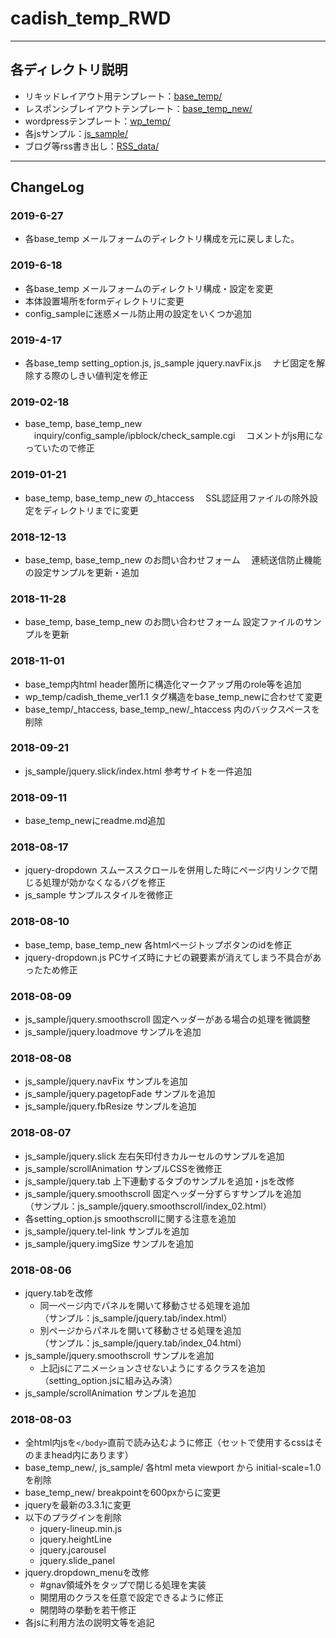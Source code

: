 # cadish_temp_RWD

---

## 各ディレクトリ説明

- リキッドレイアウト用テンプレート：[base_temp/](base_temp/)
- レスポンシブレイアウトテンプレート：[base_temp_new/](base_temp_new/)
- wordpressテンプレート：[wp_temp/](wp_temp/)
- 各jsサンプル：[js_sample/](js_sample/)
- ブログ等rss書き出し：[RSS_data/](RSS_data/)

---

## ChangeLog

### 2019-6-27
- 各base_temp メールフォームのディレクトリ構成を元に戻しました。

### 2019-6-18
- 各base_temp メールフォームのディレクトリ構成・設定を変更
 - 本体設置場所をformディレクトリに変更
 - config_sampleに迷惑メール防止用の設定をいくつか追加

### 2019-4-17
- 各base_temp setting_option.js, js_sample jquery.navFix.js
　ナビ固定を解除する際のしきい値判定を修正

### 2019-02-18
- base_temp, base_temp_new
　inquiry/config_sample/ipblock/check_sample.cgi
　コメントがjs用になっていたので修正

### 2019-01-21
- base_temp, base_temp_new の_htaccess
　SSL認証用ファイルの除外設定をディレクトリまでに変更

### 2018-12-13
- base_temp, base_temp_new のお問い合わせフォーム
　連続送信防止機能の設定サンプルを更新・追加

### 2018-11-28
- base_temp, base_temp_new のお問い合わせフォーム 設定ファイルのサンプルを更新

### 2018-11-01
- base_temp内html header箇所に構造化マークアップ用のrole等を追加
- wp_temp/cadish_theme_ver1.1 タグ構造をbase_temp_newに合わせて変更
- base_temp/_htaccess, base_temp_new/_htaccess 内のバックスペースを削除

### 2018-09-21
- js_sample/jquery.slick/index.html 参考サイトを一件追加


### 2018-09-11
- base_temp_newにreadme.md追加


### 2018-08-17
- jquery-dropdown スムーススクロールを併用した時にページ内リンクで閉じる処理が効かなくなるバグを修正
- js_sample サンプルスタイルを微修正


### 2018-08-10
- base_temp, base_temp_new 各htmlページトップボタンのidを修正
- jquery-dropdown.js PCサイズ時にナビの親要素が消えてしまう不具合があったため修正


### 2018-08-09
- js_sample/jquery.smoothscroll 固定ヘッダーがある場合の処理を微調整
- js_sample/jquery.loadmove サンプルを追加


### 2018-08-08
- js_sample/jquery.navFix サンプルを追加
- js_sample/jquery.pagetopFade サンプルを追加
- js_sample/jquery.fbResize サンプルを追加


### 2018-08-07
- js_sample/jquery.slick 左右矢印付きカルーセルのサンプルを追加
- js_sample/scrollAnimation サンプルCSSを微修正
- js_sample/jquery.tab 上下連動するタブのサンプルを追加・jsを改修
- js_sample/jquery.smoothscroll 固定ヘッダー分ずらすサンプルを追加<br>
（サンプル：js_sample/jquery.smoothscroll/index_02.html）
- 各setting_option.js smoothscrollに関する注意を追加
- js_sample/jquery.tel-link サンプルを追加
- js_sample/jquery.imgSize サンプルを追加


### 2018-08-06
- jquery.tabを改修
  - 同一ページ内でパネルを開いて移動させる処理を追加<br>
  （サンプル：js_sample/jquery.tab/index.html）
  - 別ページからパネルを開いて移動させる処理を追加<br>
	（サンプル：js_sample/jquery.tab/index_04.html）
- js_sample/jquery.smoothscroll サンプルを追加
  - 上記jsにアニメーションさせないようにするクラスを追加（setting_option.jsに組み込み済）
- js_sample/scrollAnimation サンプルを追加


### 2018-08-03
- 全html内jsを`</body>`直前で読み込むように修正（セットで使用するcssはそのままhead内にあります）
- base_temp_new/, js_sample/ 各html meta viewport から initial-scale=1.0 を削除
- base_temp_new/ breakpointを600pxからに変更
- jqueryを最新の3.3.1に変更
- 以下のプラグインを削除
  - jquery-lineup.min.js
  - jquery.heightLine
  - jquery.jcarousel
  - jquery.slide_panel
- jquery.dropdown_menuを改修
  - #gnav領域外をタップで閉じる処理を実装
  - 開閉用のクラスを任意で設定できるように修正
  - 開閉時の挙動を若干修正
- 各jsに利用方法の説明文等を追記